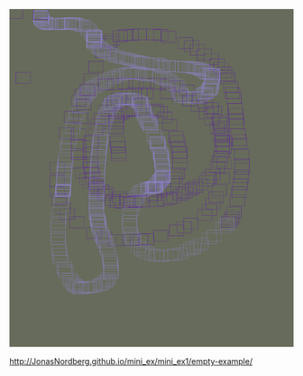 
![alt text](miniex1.png "Project number 1")

http://JonasNordberg.github.io/mini_ex/mini_ex1/empty-example/
